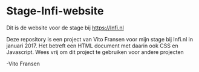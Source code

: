 # Stage-Infi-website
Dit is de website voor de stage bij https://Infi.nl

Deze repository is een project van Vito Fransen voor mijn stage bij Infi.nl in januari 2017. Het betreft een HTML document met daarin ook CSS en Javascript. Wees vrij om dit project te gebruiken voor andere projecten

-Vito Fransen
